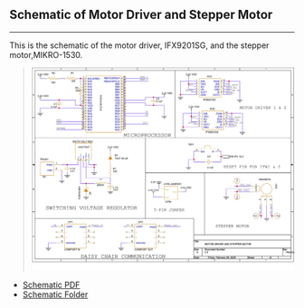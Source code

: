 ## Schematic of Motor Driver and Stepper Motor
-----------------------------------------------
This is the schematic of the motor driver, IFX9201SG, and the stepper motor,MIKRO-1530. 
 

> ![Schematic](./motoDriver2.3.jpg) 

*  [Schematic PDF](./motoDriver2.3.pdf)
*  [Schematic Folder](./StepMotor-Driver1-1.zip)
